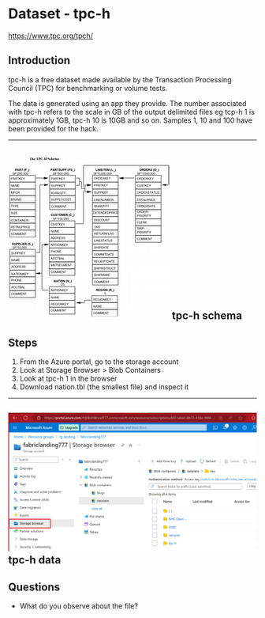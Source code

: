# Dataset - tpc-h
https://www.tpc.org/tpch/

## Introduction
tpc-h is a free dataset made available by the Transaction Processing Council (TPC) for benchmarking or volume tests.

The data is generated using an app they provide.  The number associated with tpc-h refers to the scale in GB of the output delimited files eg tcp-h 1 is approximately 1GB, tpc-h 10 is 10GB and so on.  Samples 1, 10 and 100 have been provided for the hack.

------
![tpc-h schema Portal](images/tpch.png)
**tpc-h schema**
------

## Steps

1. From the Azure portal, go to the storage account
2. Look at Storage Browser > Blob Containers
3. Look at tpc-h 1 in the browser
4. Download nation.tbl (the smallest file) and inspect it
------
![tpc-h in storage](images/storagebrowser.png)
**tpc-h data**
------

## Questions
- What do you observe about the file?
